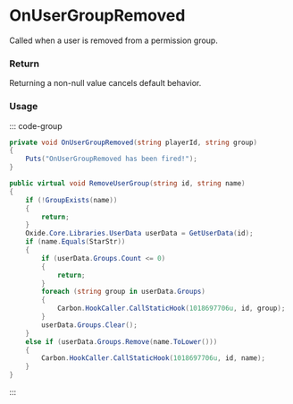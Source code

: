 # OnUserGroupRemoved
<Badge type="info" text="Permissions"/><Badge type="danger" text="Carbon Compatible"/><Badge type="warning" text="Oxide Compatible"/>
Called when a user is removed from a permission group.

### Return
Returning a non-null value cancels default behavior.

### Usage
::: code-group
```csharp [Example]
private void OnUserGroupRemoved(string playerId, string group)
{
	Puts("OnUserGroupRemoved has been fired!");
}
```
```csharp [Source — Carbon.Common @ Oxide.Core.Libraries.Permission]
public virtual void RemoveUserGroup(string id, string name)
{
	if (!GroupExists(name))
	{
		return;
	}
	Oxide.Core.Libraries.UserData userData = GetUserData(id);
	if (name.Equals(StarStr))
	{
		if (userData.Groups.Count <= 0)
		{
			return;
		}
		foreach (string group in userData.Groups)
		{
			Carbon.HookCaller.CallStaticHook(1018697706u, id, group);
		}
		userData.Groups.Clear();
	}
	else if (userData.Groups.Remove(name.ToLower()))
	{
		Carbon.HookCaller.CallStaticHook(1018697706u, id, name);
	}
}

```
:::
